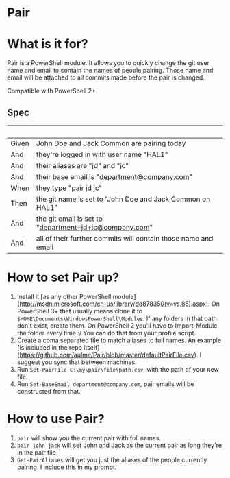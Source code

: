 Pair
====

# What is it for?
Pair is a PowerShell module. It allows you to quickly change the git user name and email to contain the names of people pairing. Those name and email will be attached to all commits made before the pair is changed.


Compatible with PowerShell 2+.

## Spec
&nbsp; | &nbsp;
------ | -----
| Given | John Doe and Jack Common are pairing today |
| And   | they're logged in with user name "HAL1" |
| And   | their aliases are "jd" and "jc" |
| And   | their base email is "department@company.com" |
| When  | they type "pair jd jc" |
| Then  | the git name is set to "John Doe and Jack Common on HAL1" |
| And   | the git email is set to "department+jd+jc@company.com" |
| And   | all of their further commits will contain those name and email |

# How to set Pair up?
1. Install it [as any other PowerShell module] (http://msdn.microsoft.com/en-us/library/dd878350(v=vs.85).aspx). On PowerShell 3+ that usually means clone it to `$HOME\Documents\WindowsPowerShell\Modules`. If any folders in that path don't exist, create them. On PowerShell 2 you'll have to Import-Module the folder every time :/ You can do that from your profile script.
2. Create a coma separated file to match aliases to full names. An example [is included in the repo itself] (https://github.com/aulme/Pair/blob/master/defaultPairFile.csv). I suggest you sync that between machines.
3. Run `Set-PairFile C:\my\pair\file\path.csv`, with the path of your new file
4. Run `Set-BaseEmail department@company.com`, pair emails will be constructed from that.

# How to use Pair?
1. `pair` will show you the current pair with full names.
2. `pair john jack` will set John and Jack as the current pair as long they're in the pair file
3. `Get-PairAliases` will get you just the aliases of the people currently pairing. I include this in my prompt.
